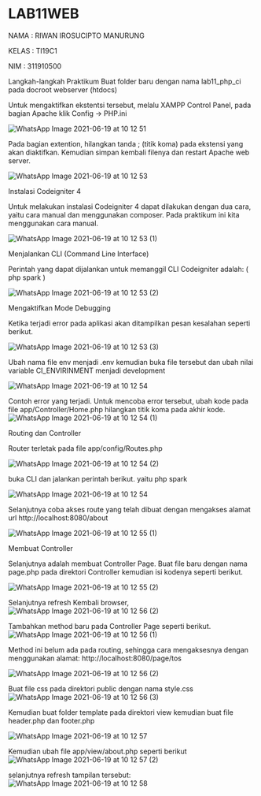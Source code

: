 # LAB11WEB
NAMA : RIWAN IROSUCIPTO MANURUNG

KELAS : TI19C1

NIM : 311910500

Langkah-langkah Praktikum
Buat folder baru dengan nama lab11_php_ci pada docroot webserver (htdocs)


Untuk mengaktifkan ekstentsi tersebut, melalu XAMPP Control Panel, pada bagian Apache klik Config -> PHP.ini

![WhatsApp Image 2021-06-19 at 10 12 51](https://user-images.githubusercontent.com/56192368/122629820-02a19280-d0ea-11eb-820a-99724e10e701.jpeg)

Pada bagian extention, hilangkan tanda ; (titik koma) pada ekstensi yang akan diaktifkan. Kemudian simpan kembali filenya dan restart Apache web server.

![WhatsApp Image 2021-06-19 at 10 12 53](https://user-images.githubusercontent.com/56192368/122629858-38df1200-d0ea-11eb-9ffe-cce940cf91c3.jpeg)


Instalasi Codeigniter 4

Untuk melakukan instalasi Codeigniter 4 dapat dilakukan dengan dua cara, yaitu cara manual dan menggunakan composer. Pada praktikum ini kita menggunakan cara manual.

![WhatsApp Image 2021-06-19 at 10 12 53 (1)](https://user-images.githubusercontent.com/56192368/122629905-5ad89480-d0ea-11eb-99ce-e1f6822bd186.jpeg)


Menjalankan CLI (Command Line Interface)

Perintah yang dapat dijalankan untuk memanggil CLI Codeigniter adalah: ( php spark ) 

![WhatsApp Image 2021-06-19 at 10 12 53 (2)](https://user-images.githubusercontent.com/56192368/122629918-76dc3600-d0ea-11eb-85b1-f4a753028564.jpeg)

Mengaktifkan Mode Debugging

Ketika terjadi error pada aplikasi akan ditampilkan pesan kesalahan seperti berikut.

![WhatsApp Image 2021-06-19 at 10 12 53 (3)](https://user-images.githubusercontent.com/56192368/122629935-94110480-d0ea-11eb-9bd3-721d2350ea28.jpeg)

Ubah nama file env menjadi .env kemudian buka file tersebut dan ubah nilai variable CI_ENVIRINMENT menjadi development

![WhatsApp Image 2021-06-19 at 10 12 54](https://user-images.githubusercontent.com/56192368/122629965-cde20b00-d0ea-11eb-903b-3b725dca411e.jpeg)

Contoh error yang terjadi. Untuk mencoba error tersebut, ubah kode pada file app/Controller/Home.php hilangkan titik koma pada akhir kode.
![WhatsApp Image 2021-06-19 at 10 12 54 (1)](https://user-images.githubusercontent.com/56192368/122629990-efdb8d80-d0ea-11eb-8a1f-094781c9c235.jpeg)

Routing dan Controller

Router terletak pada file app/config/Routes.php

![WhatsApp Image 2021-06-19 at 10 12 54 (2)](https://user-images.githubusercontent.com/56192368/122630015-0f72b600-d0eb-11eb-8563-7f66acbfc9ef.jpeg)

buka CLI dan jalankan perintah berikut.
yaitu php spark

![WhatsApp Image 2021-06-19 at 10 12 54](https://user-images.githubusercontent.com/56192368/122630024-29ac9400-d0eb-11eb-85ae-f4c211981a0f.jpeg)

Selanjutnya coba akses route yang telah dibuat dengan mengakses alamat url http://localhost:8080/about

![WhatsApp Image 2021-06-19 at 10 12 55 (1)](https://user-images.githubusercontent.com/56192368/122630051-506aca80-d0eb-11eb-8dcf-d9d70eee8ddf.jpeg)

Membuat Controller

Selanjutnya adalah membuat Controller Page. Buat file baru dengan nama page.php pada direktori Controller kemudian isi kodenya seperti berikut.

![WhatsApp Image 2021-06-19 at 10 12 55 (2)](https://user-images.githubusercontent.com/56192368/122630075-7bedb500-d0eb-11eb-8762-43f3df10034f.jpeg)

Selanjutnya refresh Kembali browser,![WhatsApp Image 2021-06-19 at 10 12 56 (2)](https://user-images.githubusercontent.com/56192368/122630104-af304400-d0eb-11eb-809b-78e63fd8b61a.jpeg)

Tambahkan method baru pada Controller Page seperti berikut.
![WhatsApp Image 2021-06-19 at 10 12 56 (1)](https://user-images.githubusercontent.com/56192368/122630122-cc651280-d0eb-11eb-8e70-55638ff9179b.jpeg)

Method ini belum ada pada routing, sehingga cara mengaksesnya dengan menggunakan alamat: http://localhost:8080/page/tos

![WhatsApp Image 2021-06-19 at 10 12 56 (2)](https://user-images.githubusercontent.com/56192368/122630136-f1598580-d0eb-11eb-8496-0cda805fcf7e.jpeg)

Buat file css pada direktori public dengan nama style.css
![WhatsApp Image 2021-06-19 at 10 12 56 (3)](https://user-images.githubusercontent.com/56192368/122630157-0c2bfa00-d0ec-11eb-9a65-79fedc7f8831.jpeg)

Kemudian buat folder template pada direktori view kemudian buat file header.php dan footer.php

![WhatsApp Image 2021-06-19 at 10 12 57](https://user-images.githubusercontent.com/56192368/122630197-472e2d80-d0ec-11eb-817c-6a64c4548107.jpeg)

Kemudian ubah file app/view/about.php seperti berikut
![WhatsApp Image 2021-06-19 at 10 12 57 (2)](https://user-images.githubusercontent.com/56192368/122630213-5dd48480-d0ec-11eb-98c6-c29bd801e438.jpeg)

selanjutnya refresh tampilan tersebut:
![WhatsApp Image 2021-06-19 at 10 12 58](https://user-images.githubusercontent.com/56192368/122630226-76449f00-d0ec-11eb-85c8-e8fcddfc2bfc.jpeg)


